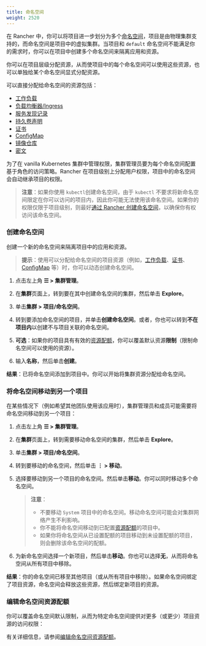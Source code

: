 ```yaml
---
title: 命名空间
weight: 2520
---
```


在 Rancher 中，你可以将项目进一步划分为多个[命名空间](https://kubernetes.io/docs/concepts/overview/working-with-objects/namespaces/)，项目是由物理集群支持的，而命名空间是项目中的虚拟集群。当项目和 `default` 命名空间不能满足你的需求时，你可以在项目中创建多个命名空间来隔离应用和资源。

你可以在项目层级分配资源，从而使项目中的每个命名空间可以使用这些资源，也可以单独给某个命名空间显式分配资源。

可以直接分配给命名空间的资源包括：

- [工作负载]({{<baseurl>}}/rancher/v2.6/en/k8s-in-rancher/workloads/)
- [负载均衡器/Ingress]({{<baseurl>}}/rancher/v2.6/en/k8s-in-rancher/load-balancers-and-ingress/)
- [服务发现记录]({{<baseurl>}}/rancher/v2.6/en/k8s-in-rancher/service-discovery/)
- [持久卷声明]({{<baseurl>}}/rancher/v2.6/en/cluster-admin/volumes-and-storage/)
- [证书]({{<baseurl>}}/rancher/v2.6/en/k8s-in-rancher/certificates/)
- [ConfigMap]({{<baseurl>}}/rancher/v2.6/en/k8s-in-rancher/configmaps/)
- [镜像仓库]({{<baseurl>}}/rancher/v2.6/en/k8s-in-rancher/registries/)
- [密文]({{<baseurl>}}/rancher/v2.6/en/k8s-in-rancher/secrets/)

为了在 vanilla Kubernetes 集群中管理权限，集群管理员要为每个命名空间配置基于角色的访问策略。Rancher 在项目级别上分配用户权限，项目中的命名空间会自动继承项目的权限。

> **注意**：如果你使用 `kubectl`创建命名空间，由于 `kubectl` 不要求将新命名空间限定在你可以访问的项目内，因此你可能无法使用该命名空间。如果你的权限仅限于项目级别，则最好[通过 Rancher 创建命名空间]({{<baseurl>}}/rancher/v2.6/en/project-admin/namespaces)，以确保你有权访问该命名空间。


### 创建命名空间

创建一个新的命名空间来隔离项目中的应用和资源。

> **提示**：使用可以分配给命名空间的项目资源（例如，[工作负载]({{<baseurl>}}/rancher/v2.6/en/k8s-in-rancher/workloads/deploy-workloads/)、[证书]({{<baseurl>}}/rancher/v2.6/en/k8s-in-rancher/certificates/)、[ConfigMap]({{<baseurl>}}/rancher/v2.6/en/k8s-in-rancher/configmaps) 等）时，你可以动态创建命名空间。

1. 点击左上角 **☰ > 集群管理**。
1. 在**集群**页面上，转到要在其中创建命名空间的集群，然后单击 **Explore**。
1. 单击**集群 > 项目/命名空间**。
1. 转到要添加命名空间的项目，并单击**创建命名空间**。或者，你也可以转到**不在项目内**以创建不与项目关联的命名空间。

1. **可选**：如果你的项目具有有效的[资源配额]({{<baseurl>}}/rancher/v2.6/en/project-admin/resource-quotas)，你可以覆盖默认资源**限制**（限制命名空间可以使用的资源）。

1. 输入**名称**，然后单击**创建**。

**结果**：已将命名空间添加到项目中。你可以开始将集群资源分配给命名空间。

### 将命名空间移动到另一个项目

在某些情况下（例如希望其他团队使用该应用时），集群管理员和成员可能需要将命名空间移动到另一个项目：

1. 点击左上角 **☰ > 集群管理**。
1. 在**集群**页面上，转到需要移动命名空间的集群，然后单击 **Explore**。
1. 单击**集群 > 项目/命名空间**。
1. 转到要移动的命名空间，然后单击 **⋮ > 移动**。

1. 选择要移动到另一个项目的命名空间。然后单击**移动**。你可以同时移动多个命名空间。

   > **注意**：
   >
   > - 不要移动 `System` 项目中的命名空间。移动命名空间可能会对集群网络产生不利影响。
   > - 你不能将命名空间移动到已配置[资源配额]({{<baseurl>}}/rancher/v2.6/en/project-admin/resource-quotas)的项目中。
   > - 如果你将命名空间从已设置配额的项目移动到未设置配额的项目，则会删除该命名空间的配额。

1. 为新命名空间选择一个新项目，然后单击**移动**。你也可以选择**无**，从而将命名空间从所有项目中移除。

**结果**：你的命名空间已移至其他项目（或从所有项目中移除）。如果命名空间绑定了项目资源，命名空间会释放这些资源，然后绑定新项目的资源。

### 编辑命名空间资源配额

你可以覆盖命名空间默认限制，从而为特定命名空间提供对更多（或更少）项目资源的访问权限：

有关详细信息，请参阅[编辑命名空间资源配额]({{<baseurl>}}/rancher/v2.6/en/project-admin//resource-quotas/override-namespace-default/)。